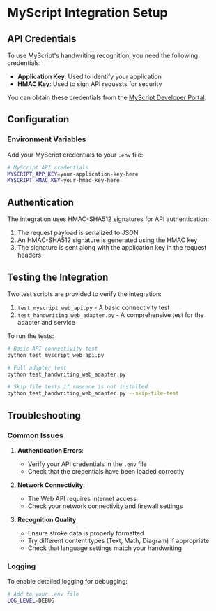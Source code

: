 # MyScript Integration Setup

## API Credentials

To use MyScript's handwriting recognition, you need the following credentials:

- **Application Key**: Used to identify your application
- **HMAC Key**: Used to sign API requests for security

You can obtain these credentials from the [MyScript Developer Portal](https://developer.myscript.com/).

## Configuration

### Environment Variables

Add your MyScript credentials to your `.env` file:

```bash
# MyScript API credentials
MYSCRIPT_APP_KEY=your-application-key-here
MYSCRIPT_HMAC_KEY=your-hmac-key-here
```

## Authentication

The integration uses HMAC-SHA512 signatures for API authentication:

1. The request payload is serialized to JSON
2. An HMAC-SHA512 signature is generated using the HMAC key
3. The signature is sent along with the application key in the request headers

## Testing the Integration

Two test scripts are provided to verify the integration:

1. `test_myscript_web_api.py` - A basic connectivity test
2. `test_handwriting_web_adapter.py` - A comprehensive test for the adapter and service

To run the tests:

```bash
# Basic API connectivity test
python test_myscript_web_api.py

# Full adapter test
python test_handwriting_web_adapter.py

# Skip file tests if rmscene is not installed
python test_handwriting_web_adapter.py --skip-file-test
```

## Troubleshooting

### Common Issues

1. **Authentication Errors**:
   - Verify your API credentials in the `.env` file
   - Check that the credentials have been loaded correctly

2. **Network Connectivity**:
   - The Web API requires internet access
   - Check your network connectivity and firewall settings

3. **Recognition Quality**:
   - Ensure stroke data is properly formatted
   - Try different content types (Text, Math, Diagram) if appropriate
   - Check that language settings match your handwriting

### Logging

To enable detailed logging for debugging:

```bash
# Add to your .env file
LOG_LEVEL=DEBUG
```